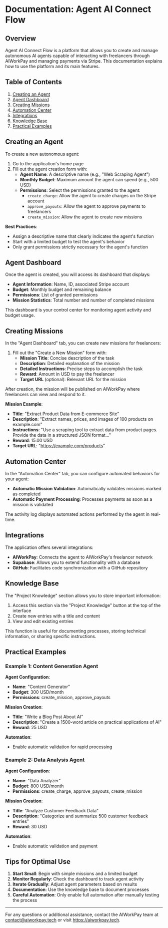 
# Documentation: Agent AI Connect Flow

## Overview

Agent AI Connect Flow is a platform that allows you to create and manage autonomous AI agents capable of interacting with freelancers through AIWorkPay and managing payments via Stripe. This documentation explains how to use the platform and its main features.

## Table of Contents

1. [Creating an Agent](#creating-an-agent)
2. [Agent Dashboard](#agent-dashboard)
3. [Creating Missions](#creating-missions)
4. [Automation Center](#automation-center)
5. [Integrations](#integrations)
6. [Knowledge Base](#knowledge-base)
7. [Practical Examples](#practical-examples)

## Creating an Agent

To create a new autonomous agent:

1. Go to the application's home page
2. Fill out the agent creation form with:
   - **Agent Name**: A descriptive name (e.g., "Web Scraping Agent")
   - **Monthly Budget**: Maximum amount the agent can spend (e.g., 500 USD)
   - **Permissions**: Select the permissions granted to the agent:
     - `create_charge`: Allow the agent to create charges on the Stripe account
     - `approve_payouts`: Allow the agent to approve payments to freelancers
     - `create_mission`: Allow the agent to create new missions

**Best Practices**: 
- Assign a descriptive name that clearly indicates the agent's function
- Start with a limited budget to test the agent's behavior
- Only grant permissions strictly necessary for the agent's function

## Agent Dashboard

Once the agent is created, you will access its dashboard that displays:

- **Agent Information**: Name, ID, associated Stripe account
- **Budget**: Monthly budget and remaining balance
- **Permissions**: List of granted permissions
- **Mission Statistics**: Total number and number of completed missions

This dashboard is your control center for monitoring agent activity and budget usage.

## Creating Missions

In the "Agent Dashboard" tab, you can create new missions for freelancers:

1. Fill out the "Create a New Mission" form with:
   - **Mission Title**: Concise description of the task
   - **Description**: Detailed explanation of the mission
   - **Detailed Instructions**: Precise steps to accomplish the task
   - **Reward**: Amount in USD to pay the freelancer
   - **Target URL** (optional): Relevant URL for the mission

After creation, the mission will be published on AIWorkPay where freelancers can view and respond to it.

**Mission Example**:
- **Title**: "Extract Product Data from E-commerce Site"
- **Description**: "Extract names, prices, and images of 100 products on example.com"
- **Instructions**: "Use a scraping tool to extract data from product pages. Provide the data in a structured JSON format..."
- **Reward**: 15.00 USD
- **Target URL**: "https://example.com/products"

## Automation Center

In the "Automation Center" tab, you can configure automated behaviors for your agent:

- **Automatic Mission Validation**: Automatically validates missions marked as completed
- **Automatic Payment Processing**: Processes payments as soon as a mission is validated

The activity log displays automated actions performed by the agent in real-time.

## Integrations

The application offers several integrations:

- **AIWorkPay**: Connects the agent to AIWorkPay's freelancer network
- **Supabase**: Allows you to extend functionality with a database
- **GitHub**: Facilitates code synchronization with a GitHub repository

## Knowledge Base

The "Project Knowledge" section allows you to store important information:

1. Access this section via the "Project Knowledge" button at the top of the interface
2. Create new entries with a title and content
3. View and edit existing entries

This function is useful for documenting processes, storing technical information, or sharing specific instructions.

## Practical Examples

### Example 1: Content Generation Agent

**Agent Configuration**:
- **Name**: "Content Generator"
- **Budget**: 300 USD/month
- **Permissions**: create_mission, approve_payouts

**Mission Creation**:
- **Title**: "Write a Blog Post About AI"
- **Description**: "Create a 1500-word article on practical applications of AI"
- **Reward**: 25 USD

**Automation**:
- Enable automatic validation for rapid processing

### Example 2: Data Analysis Agent

**Agent Configuration**:
- **Name**: "Data Analyzer"
- **Budget**: 800 USD/month
- **Permissions**: create_charge, approve_payouts, create_mission

**Mission Creation**:
- **Title**: "Analyze Customer Feedback Data"
- **Description**: "Categorize and summarize 500 customer feedback entries"
- **Reward**: 30 USD

**Automation**:
- Enable automatic validation and payment

## Tips for Optimal Use

1. **Start Small**: Begin with simple missions and a limited budget
2. **Monitor Regularly**: Check the dashboard to track agent activity
3. **Iterate Gradually**: Adjust agent parameters based on results
4. **Documentation**: Use the knowledge base to document processes
5. **Careful Automation**: Only enable full automation after manually testing the process

---

For any questions or additional assistance, contact the AIWorkPay team at contact@aiworkpay.tech or visit https://aiworkpay.tech.
